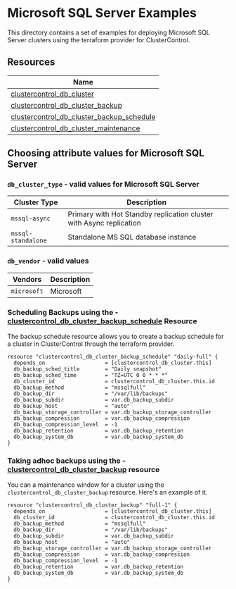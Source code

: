 # Microsoft SQL Server Examples

This directory contains a set of examples for deploying Microsoft SQL Server clusters using the terraform provider for ClusterControl.

## Resources

| Name                                                                                                                                                                     |
|--------------------------------------------------------------------------------------------------------------------------------------------------------------------------|
| [clustercontrol_db_cluster](https://github.com/severalnines/terraform-provider-clustercontrol/blob/main/docs/resources/db_cluster.md)                                                 |
| [clustercontrol_db_cluster_backup](https://github.com/severalnines/terraform-provider-clustercontrol/blob/main/docs/resources/db_cluster_backup.md)                            |                                                                                                                                                                                    |
| [clustercontrol_db_cluster_backup_schedule](https://github.com/severalnines/terraform-provider-clustercontrol/blob/main/docs/resources/db_cluster_backup_schedule.md) |
| [clustercontrol_db_cluster_maintenance](https://github.com/severalnines/terraform-provider-clustercontrol/blob/main/docs/resources/db_cluster_maintenance.md)             |


## Choosing attribute values for Microsoft SQL Server

### `db_cluster_type` - valid values for Microsoft SQL Server

| Cluster Type   | Description                                                         |
|----------------|---------------------------------------------------------------------|
| `mssql-async` | Primary with Hot Standby replication cluster with Async replication |
| `mssql-standalone` | Standalone MS SQL database instance                                 |

### `db_vendor` - valid values

| Vendors    | Description |
|------------|-------------|
| `microsoft` | Microsoft   |

### Scheduling Backups using the - [clustercontrol_db_cluster_backup_schedule](https://github.com/severalnines/terraform-provider-clustercontrol/blob/main/docs/resources/db_cluster_backup_schedule.md) Resource
The backup schedule resource allows you to create a backup schedule for a cluster in ClusterControl through the terraform provider.

```hcl
resource "clustercontrol_db_cluster_backup_schedule" "daily-full" {
  depends_on                   = [clustercontrol_db_cluster.this]
  db_backup_sched_title        = "Daily snapshot"
  db_backup_sched_time         = "TZ=UTC 0 0 * * *"
  db_cluster_id                = clustercontrol_db_cluster.this.id
  db_backup_method             = "mssqlfull"
  db_backup_dir                = "/var/lib/backups"
  db_backup_subdir             = var.db_backup_subdir
  db_backup_host               = "auto"
  db_backup_storage_controller = var.db_backup_storage_controller
  db_backup_compression        = var.db_backup_compression
  db_backup_compression_level  = -1
  db_backup_retention          = var.db_backup_retention
  db_backup_system_db          = var.db_backup_system_db
}
```

### Taking adhoc backups using the - [clustercontrol_db_cluster_backup](https://github.com/severalnines/terraform-provider-clustercontrol/blob/main/docs/resources/db_cluster_backup.md) resource
You can a maintenance window for a cluster using the `clustercontrol_db_cluster_backup` resource. Here's an example of it.

```hcl
resource "clustercontrol_db_cluster_backup" "full-1" {
  depends_on                   = [clustercontrol_db_cluster.this]
  db_cluster_id                = clustercontrol_db_cluster.this.id
  db_backup_method             = "mssqlfull"
  db_backup_dir                = "/var/lib/backups"
  db_backup_subdir             = var.db_backup_subdir
  db_backup_host               = "auto"
  db_backup_storage_controller = var.db_backup_storage_controller
  db_backup_compression        = var.db_backup_compression
  db_backup_compression_level  = -1
  db_backup_retention          = var.db_backup_retention
  db_backup_system_db          = var.db_backup_system_db
}
```
